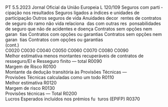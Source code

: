 PT  5.5.2023 Jornal Oficial da União Europeia L 120/109
 Seguros 
com parti ­
cipação nos 
resultados  Seguros ligados a índices e unidades 
de participação  Outros seguros de vida  Anuidades decor ­
rentes de contratos 
de seguro do ramo 
não vida relaciona ­
das com outras res ­
ponsabilidades de 
seguro que não de 
acidentes e doença  Contratos 
sem opções 
nem garan ­
tias  Contratos 
com opções 
ou garantias  Contratos 
sem opções 
nem garan ­
tias  Contratos 
com opções 
ou garantias  
(cont.)  
C0020  C0030  C0040  C0050  C0060  C0070  C0080  C0090  
Melhor estimativa menos montantes recuperáveis 
de contratos de resseguro/EI e Resseguro finito 
— total  R0090  
Margem de Risco  R0100  
Montante da dedução transitória às Provisões 
Técnicas —  
Provisões Técnicas calculadas como um todo  R0110  
Melhor estimativa  R0120  
Margem de risco  R0130  
Provisões técnicas — Total  R0200  
Lucros Esperados incluídos nos prémios fu ­
turos (EPIFP)  R0370